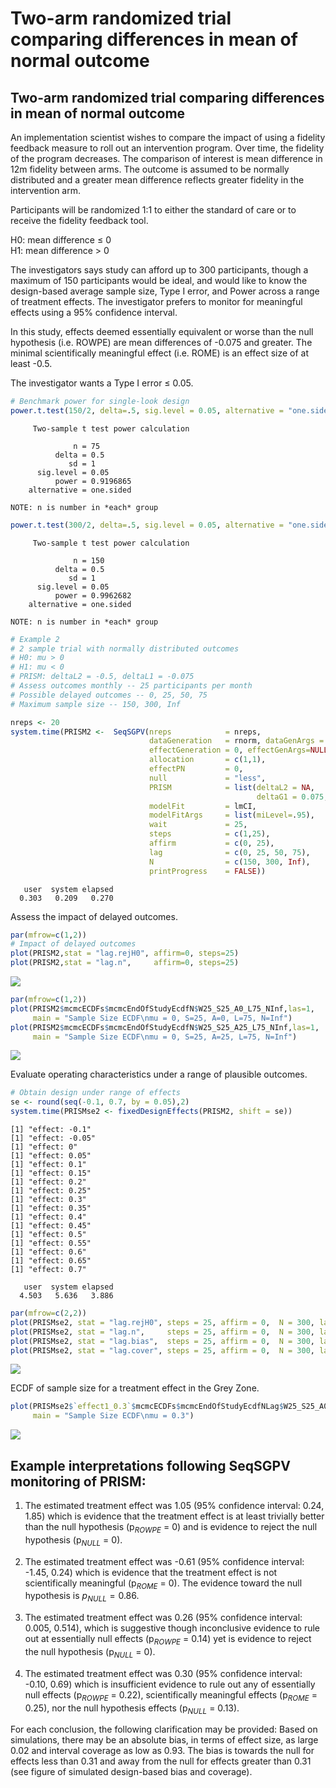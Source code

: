 Two-arm randomized trial comparing differences in mean of normal outcome
================

## Two-arm randomized trial comparing differences in mean of normal outcome

An implementation scientist wishes to compare the impact of using a
fidelity feedback measure to roll out an intervention program. Over
time, the fidelity of the program decreases. The comparison of interest
is mean difference in 12m fidelity between arms. The outcome is assumed
to be normally distributed and a greater mean difference reflects
greater fidelity in the intervention arm.

Participants will be randomized 1:1 to either the standard of care or to
receive the fidelity feedback tool.

H0: mean difference $\le$ 0  
H1: mean difference \> 0

The investigators says study can afford up to 300 participants, though a
maximum of 150 participants would be ideal, and would like to know the
design-based average sample size, Type I error, and Power across a range
of treatment effects. The investigator prefers to monitor for meaningful
effects using a 95% confidence interval.

In this study, effects deemed essentially equivalent or worse than the
null hypothesis (i.e. ROWPE) are mean differences of -0.075 and greater.
The minimal scientifically meaningful effect (i.e. ROME) is an effect
size of at least -0.5.

The investigator wants a Type I error $\le$ 0.05.

``` r
# Benchmark power for single-look design
power.t.test(150/2, delta=.5, sig.level = 0.05, alternative = "one.sided")
```


         Two-sample t test power calculation 

                  n = 75
              delta = 0.5
                 sd = 1
          sig.level = 0.05
              power = 0.9196865
        alternative = one.sided

    NOTE: n is number in *each* group

``` r
power.t.test(300/2, delta=.5, sig.level = 0.05, alternative = "one.sided")
```


         Two-sample t test power calculation 

                  n = 150
              delta = 0.5
                 sd = 1
          sig.level = 0.05
              power = 0.9962682
        alternative = one.sided

    NOTE: n is number in *each* group

``` r
# Example 2
# 2 sample trial with normally distributed outcomes
# H0: mu > 0
# H1: mu < 0
# PRISM: deltaL2 = -0.5, deltaL1 = -0.075
# Assess outcomes monthly -- 25 participants per month
# Possible delayed outcomes -- 0, 25, 50, 75
# Maximum sample size -- 150, 300, Inf

nreps <- 20
system.time(PRISM2 <-  SeqSGPV(nreps            = nreps,
                               dataGeneration   = rnorm, dataGenArgs = list(n=300,sd=1),
                               effectGeneration = 0, effectGenArgs=NULL,  effectScale  = "identity",
                               allocation       = c(1,1),
                               effectPN         = 0,
                               null             = "less",
                               PRISM            = list(deltaL2 = NA,      deltaL1 = NA, 
                                                       deltaG1 = 0.075,   deltaG2 = 0.5),
                               modelFit         = lmCI,
                               modelFitArgs     = list(miLevel=.95),
                               wait             = 25,
                               steps            = c(1,25),
                               affirm           = c(0, 25),
                               lag              = c(0, 25, 50, 75),
                               N                = c(150, 300, Inf),
                               printProgress    = FALSE))
```

       user  system elapsed 
      0.303   0.209   0.270 

Assess the impact of delayed outcomes.

``` r
par(mfrow=c(1,2))
# Impact of delayed outcomes
plot(PRISM2,stat = "lag.rejH0", affirm=0, steps=25)
plot(PRISM2,stat = "lag.n",     affirm=0, steps=25)
```

<img src="README_files/figure-gfm/unnamed-chunk-4-1.png" style="display: block; margin: auto;" />

``` r
par(mfrow=c(1,2))
plot(PRISM2$mcmcECDFs$mcmcEndOfStudyEcdfN$W25_S25_A0_L75_NInf,las=1, 
     main = "Sample Size ECDF\nmu = 0, S=25, A=0, L=75, N=Inf")
plot(PRISM2$mcmcECDFs$mcmcEndOfStudyEcdfN$W25_S25_A25_L75_NInf,las=1, 
     main = "Sample Size ECDF\nmu = 0, S=25, A=25, L=75, N=Inf")
```

<img src="README_files/figure-gfm/unnamed-chunk-5-1.png" style="display: block; margin: auto;" />

Evaluate operating characteristics under a range of plausible outcomes.

``` r
# Obtain design under range of effects
se <- round(seq(-0.1, 0.7, by = 0.05),2)
system.time(PRISMse2 <- fixedDesignEffects(PRISM2, shift = se))
```

    [1] "effect: -0.1"
    [1] "effect: -0.05"
    [1] "effect: 0"
    [1] "effect: 0.05"
    [1] "effect: 0.1"
    [1] "effect: 0.15"
    [1] "effect: 0.2"
    [1] "effect: 0.25"
    [1] "effect: 0.3"
    [1] "effect: 0.35"
    [1] "effect: 0.4"
    [1] "effect: 0.45"
    [1] "effect: 0.5"
    [1] "effect: 0.55"
    [1] "effect: 0.6"
    [1] "effect: 0.65"
    [1] "effect: 0.7"

       user  system elapsed 
      4.503   5.636   3.886 

``` r
par(mfrow=c(2,2))
plot(PRISMse2, stat = "lag.rejH0", steps = 25, affirm = 0,  N = 300, lag = 75)
plot(PRISMse2, stat = "lag.n",     steps = 25, affirm = 0,  N = 300, lag = 75)
plot(PRISMse2, stat = "lag.bias",  steps = 25, affirm = 0,  N = 300, lag = 75)
plot(PRISMse2, stat = "lag.cover", steps = 25, affirm = 0,  N = 300, lag = 75, ylim=c(0.93, 0.97))
```

<img src="README_files/figure-gfm/unnamed-chunk-7-1.png" style="display: block; margin: auto;" />

ECDF of sample size for a treatment effect in the Grey Zone.

``` r
plot(PRISMse2$`effect1_0.3`$mcmcECDFs$mcmcEndOfStudyEcdfNLag$W25_S25_A0_L0_N300,las=1, 
     main = "Sample Size ECDF\nmu = 0.3")
```

<img src="README_files/figure-gfm/unnamed-chunk-8-1.png" style="display: block; margin: auto;" />

## Example interpretations following SeqSGPV monitoring of PRISM:

1.  The estimated treatment effect was 1.05 (95% confidence interval:
    0.24, 1.85) which is evidence that the treatment effect is at least
    trivially better than the null hypothesis (p$_{ROWPE}$ = 0) and is
    evidence to reject the null hypothesis (p$_{NULL}$ = 0).

2.  The estimated treatment effect was -0.61 (95% confidence interval:
    -1.45, 0.24) which is evidence that the treatment effect is not
    scientifically meaningful (p$_{ROME}$ = 0). The evidence toward the
    null hypothesis is $p_{NULL} = 0.86$.

3.  The estimated treatment effect was 0.26 (95% confidence interval:
    0.005, 0.514), which is suggestive though inconclusive evidence to
    rule out at essentially null effects (p$_{ROWPE}$ = 0.14) yet is
    evidence to reject the null hypothesis (p$_{NULL}$ = 0).

4.  The estimated treatment effect was 0.30 (95% confidence interval:
    -0.10, 0.69) which is insufficient evidence to rule out any of
    essentially null effects (p$_{ROWPE}$ = 0.22), scientifically
    meaningful effects (p$_{ROME}$ = 0.25), nor the null hypothesis
    effects (p$_{NULL}$ = 0.13).

For each conclusion, the following clarification may be provided: Based
on simulations, there may be an absolute bias, in terms of effect size,
as large 0.02 and interval coverage as low as 0.93. The bias is towards
the null for effects less than 0.31 and away from the null for effects
greater than 0.31 (see figure of simulated design-based bias and
coverage).
